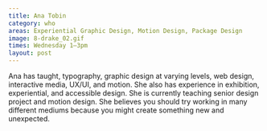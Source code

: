 ```yaml
---
title: Ana Tobin
category: who
areas: Experiential Graphic Design, Motion Design, Package Design
image: 8-drake_02.gif
times: Wednesday 1–3pm
layout: post
---
```

Ana has taught, typography, graphic design at varying levels, web design, interactive media, UX/UI, and motion. She also has experience in exhibition, experiential, and accessible design. She is currently teaching senior design project and motion design. She believes you should try working in many different mediums because you might create something new and unexpected. 
